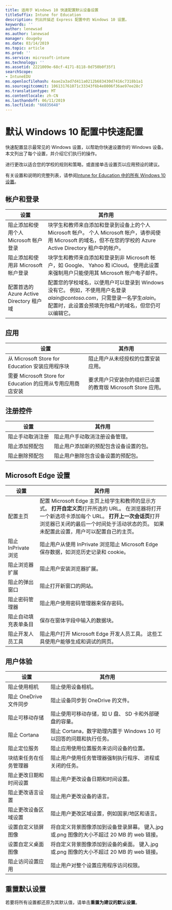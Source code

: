 ```yaml
---
title: 适用于 Windows 10 快速配置默认设备设置
titleSuffix: Intune for Education
description: 列出并描述 Express 配置中的 Windows 10 设置。
keywords: ''
author: lenewsad
ms.author: lanewsad
manager: dougeby
ms.date: 03/14/2019
ms.topic: article
ms.prod: ''
ms.service: microsoft-intune
ms.technology: ''
ms.assetid: 2221009e-68cf-4171-8118-0d750b0f35f1
searchScope:
- IntuneEDU
ms.openlocfilehash: 4aae2a3ad7d411a0212b683430d7416c7318b1a1
ms.sourcegitcommit: 106131761071c33343f6b4e8006f36ae97ee28c7
ms.translationtype: MT
ms.contentlocale: zh-CN
ms.lasthandoff: 06/11/2019
ms.locfileid: "66835648"
---
```

# <a name="default-windows-10-configurations-in-express-configuration"></a>默认 Windows 10 配置中快速配置
快速配置显示最常见的 Windows 设置，以帮助你快速设置你的 Windows 设备。 本文列出了每个设置，并介绍它们执行的操作。

进行更改以适合您的学校的规则和策略，或直接单击设置页以应用预设的建议。

有关设置和说明的完整列表，请参阅[Intune for Education 中的所有 Windows 10 设置](all-edu-settings-windows.md)。 

## <a name="accounts-and-sign-in"></a>帐户和登录 

|设置|其作用|  
|---|---|
|阻止添加和使用个人 Microsoft 帐户登录 |块学生和教师来自添加和登录到设备上的个人 Microsoft 帐户。 个人 Microsoft 帐户，请参阅使用 Microsoft 的域名，但不在您的学校的 Azure Active Directory 租户中的帐户。|  
|阻止添加和使用非 Microsoft 帐户登录|块学生和教师来自添加和登录到非 Microsoft 帐户，如 Google、 Yahoo 和 iCloud。 使用此设置来强制用户只能使用其 Microsoft 帐户电子邮件。|
|配置首选的 Azure Active Directory 租户域|配置您的学校域名，以便用户可以登录到 Windows 没有它。 例如，不使用用户名登录*alain\@contoso.com*，只需登录一名学生*alain*。 配置时，此设置会预填充你租户的域名，但您仍可以编辑它。|   

## <a name="apps"></a>应用   
|设置|其作用|  
|---|---|
|从 Microsoft Store for Education 安装应用程序块|阻止用户从未经授权的位置安装应用。|  
|需要 Microsoft Store for Education 的应用从专用应用商店安装|要求用户只安装你的组织已设置的教育版 Microsoft Store 应用。|  

## <a name="enrollment-controls"></a>注册控件  
|设置|其作用| 
|---|---|
|阻止手动取消注册|阻止用户手动取消注册设备管理。|
|阻止添加预配包|阻止用户添加新的预配包含设备设置的包。|
|阻止删除预配包|阻止用户删除包含设备设置的预配包。|  

## <a name="microsoft-edge-settings"></a>Microsoft Edge 设置  
|设置|其作用|
|---|---|
|配置主页|配置 Microsoft Edge 主页上给学生和教师的显示方式。 **打开自定义页**打开所选的 URL。 在浏览器将打开一个新选项卡添加每个 URL。 **打开上一次会话页**打开浏览器已关闭的最后一个时间处于活动状态的页。 如果未配置此设置，用户可以配置自己的主页。| 
|阻止 InPrivate 浏览|阻止用户从使用 InPrivate 浏览阻止 Microsoft Edge 保存数据，如浏览历史记录和 cookie。|  
|阻止浏览器扩展|阻止用户安装浏览器扩展。|
|阻止的弹出窗口|阻止打开新窗口的网站。|  
|阻止密码管理器|阻止用户使用密码管理器来保存密码。|
|阻止自动填充表单条目|保存在窗体字段中输入的数据块。|
|阻止开发人员工具|阻止用户打开 Microsoft Edge 开发人员工具。 这些工具使用户能够生成和调试的网页。|  

## <a name="user-experience"></a>用户体验 
|设置|其作用| 
|---|---|
|阻止使用相机|阻止使用设备相机。|
|阻止 OneDrive 文件同步|阻止设备同步到 OneDrive 的文件。|
|阻止可移动存储|阻止使用可移动存储，如 U 盘、 SD 卡和外部硬盘的容量。|
|阻止 Cortana|阻止 Cortana，数字助理内置于 Windows 10 可以回答的问题和执行任务。|
|阻止定位服务|阻止应用使用位置服务来访问设备的位置。|  
|块结束任务在任务管理器|阻止用户使用任务管理器强制执行程序、 进程或关闭的任务。|
|阻止更改日期和时间设置|阻止用户更改设备日期和时间设置。|
|阻止更改语言设置|阻止用户更改设备的语言。|
|阻止更改设备区域设置|阻止用户更改区域设置，例如国家/地区和语言。|
|设置自定义锁屏图像|将自定义背景图像添加到设备登录屏幕。 键入.jpg 或.png 图像的大小不超过 20 MB 的 web 链接。|
|设置自定义桌面图像|将自定义背景图像添加到设备的桌面。 键入.jpg 或.png 图像的大小不超过 20 MB 的 web 链接。|
|阻止访问设置应用|阻止用户对整个设置应用程序访问权限。|  

## <a name="reset-default-settings"></a>重置默认设置
若要将所有设置都还原为其默认值，请单击**重置为建议的默认设置**。  

